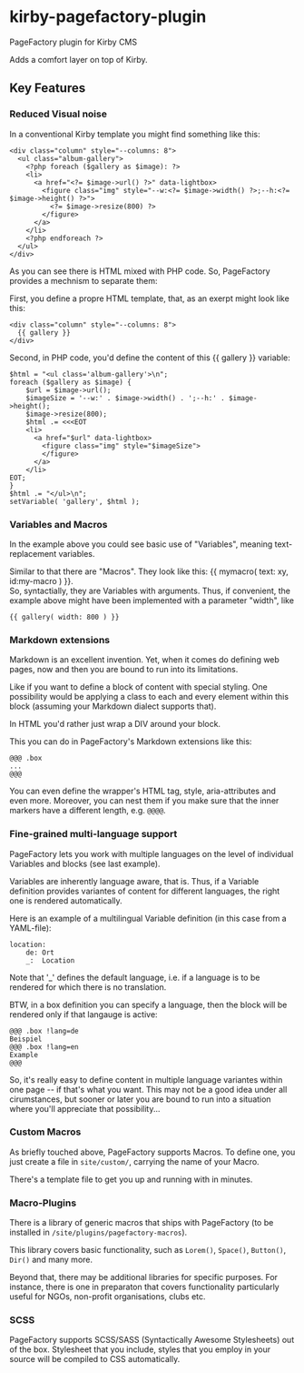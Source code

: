 # kirby-pagefactory-plugin

PageFactory plugin for Kirby CMS

Adds a comfort layer on top of Kirby.

## Key Features

### Reduced Visual noise

In a conventional Kirby template you might find something like this:

    <div class="column" style="--columns: 8">
      <ul class="album-gallery">
        <?php foreach ($gallery as $image): ?>
        <li>
          <a href="<?= $image->url() ?>" data-lightbox>
            <figure class="img" style="--w:<?= $image->width() ?>;--h:<?= $image->height() ?>">
              <?= $image->resize(800) ?>
            </figure>
          </a>
        </li>
        <?php endforeach ?>
      </ul>
    </div>

As you can see there is HTML mixed with PHP code.
So, PageFactory provides a mechnism to separate them:

First, you define a propre HTML template, that, as an exerpt might look like this:

    <div class="column" style="--columns: 8">
      {{ gallery }}
    </div>

Second, in PHP code, you'd define the content of this &#123;{ gallery }} variable:

	$html = "<ul class='album-gallery'>\n";
    foreach ($gallery as $image) {
    	$url = $image->url();
    	$imageSize = '--w:' . $image->width() . ';--h:' . $image->height();
    	$image->resize(800);
    	$html .= <<<EOT
        <li>
          <a href="$url" data-lightbox>
            <figure class="img" style="$imageSize">
            </figure>
          </a>
        </li>
    EOT;
	}
	$html .= "</ul>\n";
	setVariable( 'gallery', $html );



### Variables and Macros

In the example above you could see basic use of "Variables", meaning text-replacement variables.

Similar to that there are "Macros". They look like this: &#123;{ mymacro( text: xy, id:my-macro ) }}.  
So, syntactially, they are Variables with arguments. Thus, if convenient, the example above might have been implemented with a parameter "width", like

	{{ gallery( width: 800 ) }}



### Markdown extensions

Markdown is an excellent invention. Yet, when it comes do defining web pages, now and then you are bound to run into its limitations.

Like if you want to define a block of content with special styling. One possibility would be applying a class to each and every element within this block (assuming your Markdown dialect supports that).

In HTML you'd rather just wrap a DIV around your block.

This you can do in PageFactory's Markdown extensions like this:

	@@@ .box
	...
	@@@

You can even define the wrapper's HTML tag, style, aria-attributes and even more. Moreover, you can nest them if you make sure that the inner markers have a different length, e.g. ``@@@@``.


### Fine-grained multi-language support

PageFactory lets you work with multiple languages on the level of individual Variables and blocks (see last example).

Variables are inherently language aware, that is. Thus, if a Variable definition provides variantes of content for different languages, the right one is rendered automatically.

Here is an example of a multilingual Variable definition (in this case from a YAML-file):

	location:
		de: Ort
		_:  Location

Note that '_' defines the default language, i.e. if a language is to be rendered for which there is no translation.

BTW, in a box definition you can specify a language, then the block will be rendered only if that langauge is active:

	@@@ .box !lang=de
	Beispiel
	@@@ .box !lang=en
	Example
	@@@

So, it's really easy to define content in multiple language variantes within one page -- if that's what you want. This may not be a good idea under all cirumstances, but sooner or later you are bound to run into a situation where you'll appreciate that possibility...


### Custom Macros

As briefly touched above, PageFactory supports Macros. To define one, you just create a file in ``site/custom/``, carrying the name of your Macro.

There's a template file to get you up and running with in minutes.

### Macro-Plugins

There is a library of generic macros that ships with PageFactory (to be installed in ``/site/plugins/pagefactory-macros``).

This library covers basic functionality, such as ``Lorem()``, ``Space()``, ``Button()``, ``Dir()`` and many more.

Beyond that, there may be additional libraries for specific purposes. For instance, there is one in preparaton that covers functionality particularly useful for NGOs, non-profit organisations, clubs etc.


### SCSS

PageFactory supports SCSS/SASS (Syntactically Awesome Stylesheets) out of the box. Stylesheet that you include, styles that you employ in your source will be compiled to CSS automatically.


